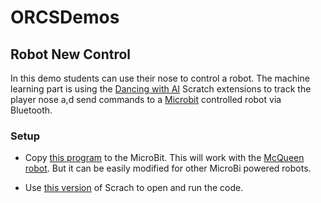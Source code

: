 # ORCSDemos
## Robot New Control

In this demo students can use their nose to control a robot. The machine learning part is using the <a href="https://dancingwithai.media.mit.edu/">Dancing with AI</a> Scratch extensions to track the player nose a,d send commands to a <a href="https://microbit.org/">Microbit</a> controlled robot via Bluetooth.

### Setup

- Copy <a href="https://tproffen.github.io/prg-extension-boilerplate/static/HexFiles/microbit-MaqueenControllerV2.hex">this program</a> to the MicroBit. This will work with the <a href="https://www.dfrobot.com/product-1783.html">McQueen robot</a>. But it can be easily modified for other MicroBi powered robots. 

- Use <a href="https://tproffen.github.io/prg-extension-boilerplate/">this version</a> of Scrach to open and run the code.
